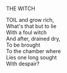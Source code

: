 THE WITCH  
  
TOIL and grow rich,  
What's that but to lie  
With a foul witch  
And after, drained dry,  
To be brought  
To the chamber where  
Lies one long sought  
With despair?  
